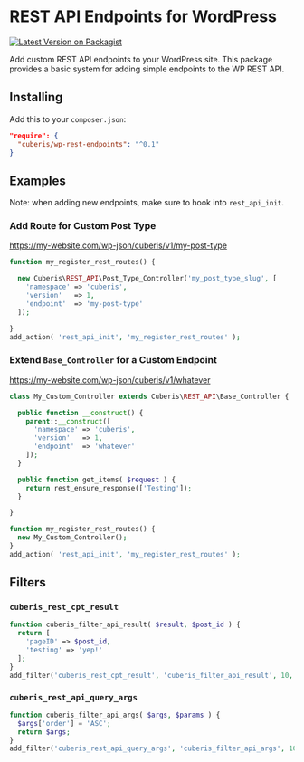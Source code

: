 # REST API Endpoints for WordPress

[![Latest Version on Packagist](https://img.shields.io/packagist/v/cuberis/wp-rest-endpoints.svg?style=flat-square)](https://packagist.org/packages/cuberis/wp-rest-endpoints)

Add custom REST API endpoints to your WordPress site. This package provides a basic system for adding simple endpoints to the WP REST API.

## Installing

Add this to your `composer.json`:

```json
"require": {
  "cuberis/wp-rest-endpoints": "^0.1"
}
```

## Examples

Note: when adding new endpoints, make sure to hook into `rest_api_init`.

### Add Route for Custom Post Type

https://my-website.com/wp-json/cuberis/v1/my-post-type

```php
function my_register_rest_routes() {

  new Cuberis\REST_API\Post_Type_Controller('my_post_type_slug', [
    'namespace' => 'cuberis',
    'version'   => 1,
    'endpoint'  => 'my-post-type'
  ]);

}
add_action( 'rest_api_init', 'my_register_rest_routes' );
```

### Extend `Base_Controller` for a Custom Endpoint

https://my-website.com/wp-json/cuberis/v1/whatever

```php
class My_Custom_Controller extends Cuberis\REST_API\Base_Controller {

  public function __construct() {
    parent::__construct([
      'namespace' => 'cuberis',
      'version'   => 1,
      'endpoint'  => 'whatever'
    ]);
  }

  public function get_items( $request ) {
    return rest_ensure_response(['Testing']);
  }

}

function my_register_rest_routes() {
  new My_Custom_Controller();
}
add_action( 'rest_api_init', 'my_register_rest_routes' );
```

## Filters

### `cuberis_rest_cpt_result`

```php
function cuberis_filter_api_result( $result, $post_id ) {
  return [
    'pageID' => $post_id,
    'testing' => 'yep!'
  ];
}
add_filter('cuberis_rest_cpt_result', 'cuberis_filter_api_result', 10, 2);
```

### `cuberis_rest_api_query_args`

```php
function cuberis_filter_api_args( $args, $params ) {
  $args['order'] = 'ASC';
  return $args;
}
add_filter('cuberis_rest_api_query_args', 'cuberis_filter_api_args', 10, 2);
```